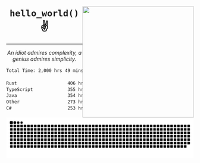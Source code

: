 <div text-align="center">
    <img src="https://i.imgur.com/h1q15Kt.gife" align="right" width="299" height="299">
    <h1 align="center"><code>hello_world()</code> ✌️</h1>
    <hr>
    <p align="center"><i>An idiot admires complexity, a genius admires simplicity.</i></p>
</div>

<!--START_SECTION:waka-->

```txt
Total Time: 2,000 hrs 49 mins

Rust                   406 hrs 10 mins ████▒░░░░░░░░░░░░░░░░░░░░   17.86 %
TypeScript             355 hrs 32 mins ████░░░░░░░░░░░░░░░░░░░░░   15.64 %
Java                   354 hrs 1 min   ████░░░░░░░░░░░░░░░░░░░░░   15.57 %
Other                  273 hrs 1 min   ███░░░░░░░░░░░░░░░░░░░░░░   12.01 %
C#                     253 hrs 12 mins ██▓░░░░░░░░░░░░░░░░░░░░░░   11.14 %
```

<!--END_SECTION:waka-->

<picture>
  <source media="(prefers-color-scheme: dark)" srcset="https://raw.githubusercontent.com/Somfic/Somfic/main/github-contribution-grid-snake-dark.svg">
  <source media="(prefers-color-scheme: light)" srcset="https://raw.githubusercontent.com/Somfic/Somfic/main/github-contribution-grid-snake.svg">
  <img alt="github contribution grid snake animation" src="https://raw.githubusercontent.com/Somfic/Somfic/main/github-contribution-grid-snake.svg">
</picture>
